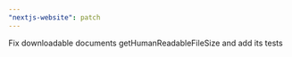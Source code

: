 ```yaml
---
"nextjs-website": patch
---
```


Fix downloadable documents getHumanReadableFileSize and add its tests
